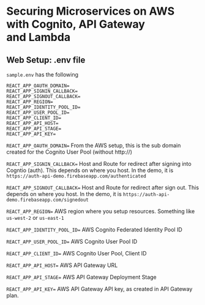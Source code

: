 # Securing Microservices on AWS with Cognito, API Gateway and Lambda
## Web Setup: .env file

`sample.env` has the following
```
REACT_APP_OAUTH_DOMAIN=
REACT_APP_SIGNIN_CALLBACK=
REACT_APP_SIGNOUT_CALLBACK=
REACT_APP_REGION=
REACT_APP_IDENTITY_POOL_ID=
REACT_APP_USER_POOL_ID=
REACT_APP_CLIENT_ID=
REACT_APP_API_HOST=
REACT_APP_API_STAGE=
REACT_APP_API_KEY=
```


`REACT_APP_OAUTH_DOMAIN=`
From the AWS setup, this is the sub domain created for the Cognito User Pool (without http://)

`REACT_APP_SIGNIN_CALLBACK=`
Host and Route for redirect after signing into Cogntio (auth). This depends on where you host. In the demo, it is `https://auth-api-demo.firebaseapp.com/authenticated`


`REACT_APP_SIGNOUT_CALLBACK=`
Host and Route for redirect after sign out. This depends on where you host. In the demo, it is `https://auth-api-demo.firebaseapp.com/signedout`

`REACT_APP_REGION=`
AWS region where you setup resources. Something like `us-west-2` or `us-east-1`

`REACT_APP_IDENTITY_POOL_ID=`
AWS Cognito Federated Identity Pool ID

`REACT_APP_USER_POOL_ID=`
AWS Cognito User Pool ID

`REACT_APP_CLIENT_ID=`
AWS Cognito User Pool, Client ID

`REACT_APP_API_HOST=`
AWS API Gateway URL

`REACT_APP_API_STAGE=`
AWS API Gateway Deployment Stage

`REACT_APP_API_KEY=`
AWS API Gateway API key, as created in API Gateway plan.

